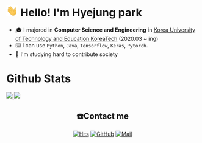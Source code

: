 # <img  src="https://raw.githubusercontent.com/ABSphreak/ABSphreak/master/gifs/Hi.gif" width="30px">  Hello! I'm Hyejung park
- 🎓 I majored in **Computer Science and Engineering** in [Korea University of Technology and Education KoreaTech](https://www.koreatech.ac.kr/kor/Main.do) (2020.03 ~ ing)
- ⌨️  I can use `Python`, `Java`, `Tensorflow`, `Keras`, `Pytorch`.
- 🤔 I'm studying hard to contribute society

# Github Stats
<a href='#'>
 <img src = "https://github-readme-stats.vercel.app/api?username=gpwjd01&theme=react&show_icons=true&hide_border=true" height = "180px">
 <img src = "https://github-readme-stats.vercel.app/api/top-langs/?username=gpwjd01&theme=react&layout=compact" height = "180px">
</a>
<div align=center>
 

## ☎️Contact me
  
[![Hits](https://hits.seeyoufarm.com/api/count/incr/badge.svg?url=https://github.com/gpwjd01)](https://hits.seeyoufarm.com)
[![GitHub](http://img.shields.io/badge/GitHub-Black?style=flat-square&logo=github&link=https://github.com/gpwjd01)](https://github.com/gpwjd01)
[![Mail](https://img.shields.io/badge/Gmail-d14836?style=flat-square&logo=Gmail&logoColor=white&link=mailto:pkej14@gmail.com)](mailto:pkej14@gmail.com)
</div>
